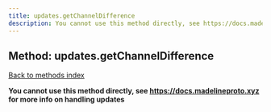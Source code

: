 ```yaml
---
title: updates.getChannelDifference
description: You cannot use this method directly, see https://docs.madelineproto.xyz for more info on handling updates
---
```

## Method: updates.getChannelDifference  
[Back to methods index](index.md)


**You cannot use this method directly, see https://docs.madelineproto.xyz for more info on handling updates**




